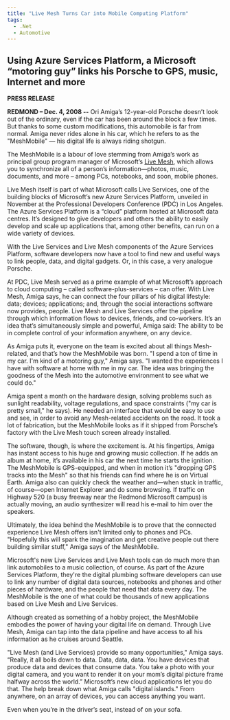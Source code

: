 ```yaml
---
title: "Live Mesh Turns Car into Mobile Computing Platform"
tags:
  - .Net
  - Automotive
---
```


## Using Azure Services Platform, a Microsoft “motoring guy” links his Porsche to GPS, music, Internet and more ##

**PRESS RELEASE** 

**REDMOND – Dec. 4, 2008 --** Ori Amiga’s 12-year-old Porsche doesn’t look out of the ordinary, even if the car has been around the block a few times. But thanks to some custom modifications, this automobile is far from normal. Amiga never rides alone in his car, which he refers to as the "MeshMobile" — his digital life is always riding shotgun. 

The MeshMobile is a labour of love stemming from Amiga’s work as principal group program manager of Microsoft’s <a target="_blank" href="https://www.mesh.com/Welcome/Welcome.aspx" rel="nofollow">Live Mesh</a>, which allows you to synchronize all of a person’s information—photos, music, documents, and more – among PCs, notebooks, and soon, mobile phones. 

Live Mesh itself is part of what Microsoft calls Live Services, one of the building blocks of Microsoft’s new Azure Services Platform, unveiled in November at the Professional Developers Conference (PDC) in Los Angeles. The Azure Services Platform is a “cloud” platform hosted at Microsoft data centres. It’s designed to give developers and others the ability to easily develop and scale up applications that, among other benefits, can run on a wide variety of devices. </p>  <p>With the Live Services and Live Mesh components of the Azure Services Platform, software developers now have a tool to find new and useful ways to link people, data, and digital gadgets. Or, in this case, a very analogue Porsche.

At PDC, Live Mesh served as a prime example of what Microsoft’s approach to cloud computing – called software-plus-services – can offer. With Live Mesh, Amiga says, he can connect the four pillars of his digital lifestyle: data; devices; applications; and, through the social interactions software now provides, people. Live Mesh and Live Services offer the pipeline through which information flows to devices, friends, and co-workers. It’s an idea that’s simultaneously simple and powerful, Amiga said: The ability to be in complete control of your information anywhere, on any device. 

As Amiga puts it, everyone on the team is excited about all things Mesh-related, and that’s how the MeshMobile was born. "I spend a ton of time in my car. I'm kind of a motoring guy," Amiga says. "I wanted the experiences I have with software at home with me in my car. The idea was bringing the goodness of the Mesh into the automotive environment to see what we could do." 

Amiga spent a month on the hardware design, solving problems such as sunlight readability, voltage regulations, and space constraints ("my car is pretty small," he says). He needed an interface that would be easy to use and see, in order to avoid any Mesh-related accidents on the road. It took a lot of fabrication, but the MeshMobile looks as if it shipped from Porsche’s factory with the Live Mesh touch screen already installed.

The software, though, is where the excitement is. At his fingertips, Amiga has instant access to his huge and growing music collection. If he adds an album at home, it’s available in his car the next time he starts the ignition. The MeshMobile is GPS-equipped, and when in motion it’s "dropping GPS tracks into the Mesh" so that his friends can find where he is on Virtual Earth. Amiga also can quickly check the weather and—when stuck in traffic, of course—open Internet Explorer and do some browsing. If traffic on Highway 520 (a busy freeway near the Redmond Microsoft campus) is actually moving, an audio synthesizer will read his e-mail to him over the speakers.

Ultimately, the idea behind the MeshMobile is to prove that the connected experience Live Mesh offers isn't limited only to phones and PCs. "Hopefully this will spark the imagination and get creative people out there building similar stuff," Amiga says of the MeshMobile.

Microsoft's new Live Services and Live Mesh tools can do much more than link automobiles to a music collection, of course. As part of the Azure Services Platform, they're the digital plumbing software developers can use to link any number of digital data sources, notebooks and phones and other pieces of hardware, and the people that need that data every day. The MeshMobile is the one of what could be thousands of new applications based on Live Mesh and Live Services.

Although created as something of a hobby project, the MeshMobile embodies the power of having your digital life on demand. Through Live Mesh, Amiga can tap into the data pipeline and have access to all his information as he cruises around Seattle. 

"Live Mesh (and Live Services) provide so many opportunities," Amiga says. “Really, it all boils down to data. Data, data, data. You have devices that produce data and devices that consume data. You take a photo with your digital camera, and you want to render it on your mom’s digital picture frame halfway across the world.” Microsoft’s new cloud applications let you do that. The help break down what Amiga calls "digital islands." From anywhere, on an array of devices, you can access anything you want. 

Even when you’re in the driver’s seat, instead of on your sofa.
